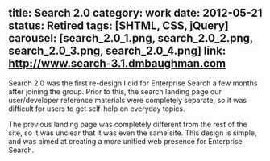 title: Search 2.0
category: work
date: 2012-05-21
status: Retired
tags: [SHTML, CSS, jQuery]
carousel: [search_2.0_1.png, search_2.0_2.png, search_2.0_3.png, search_2.0_4.png]
link: http://www.search-3.1.dmbaughman.com
---
Search 2.0 was the first re-design I did for Enterprise Search a few months after joining the group.  Prior to this, the search landing page our user/developer reference materials were completely separate, so it was difficult for users to get self-help on everyday topics.

The previous landing page was completely different from the rest of the site, so it was unclear that it was even the same site.  This design is simple, and was aimed at creating a more unified web presence for Enterprise Search.